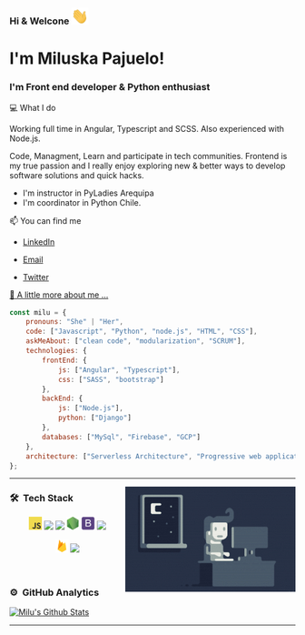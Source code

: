 <h3 align="left"> Hi & Welcone <img src="https://raw.githubusercontent.com/ABSphreak/ABSphreak/master/gifs/Hi.gif" width="30px">
<h1 align="left"> I'm Miluska Pajuelo! </h1>
  
<h3 align="left"> I'm Front end developer & Python enthusiast</h3>


💻 What I do
  
Working full time in Angular, Typescript and SCSS. Also experienced with Node.js.

Code, Managment, Learn and participate in tech communities.
Frontend is my true passion and I really enjoy exploring new & better ways to develop software solutions and quick hacks.
  
  * I'm instructor in PyLadies Arequipa 
  * I'm coordinator in Python Chile.

📫 You can find me
  * <p><a href="https://www.linkedin.com/in/miluskapajuelo">LinkedIn</p>
  * <p><a href="mailto:miluskapajuelo@gmail.com">Email</p>
  * <p><a href="https://twitter.com/miluskapajuelo">Twitter</p>

  
🤝 A little more about me ...

```javascript
const milu = {
    pronouns: "She" | "Her",
    code: ["Javascript", "Python", "node.js", "HTML", "CSS"],
    askMeAbout: ["clean code", "modularization", "SCRUM"],
    technologies: {
        frontEnd: {
            js: ["Angular", "Typescript"],
            css: ["SASS", "bootstrap"]
        },
        backEnd: {
            js: ["Node.js"],
            python: ["Django"]
        },
        databases: ["MySql", "Firebase", "GCP"]
    },
    architecture: ["Serverless Architecture", "Progressive web applications", "Single page applications"],
};
```
----
<img alt="Night Coding" src="https://raw.githubusercontent.com/AVS1508/AVS1508/master/assets/Night-Coding.gif" align="right"/>


### 🛠 &nbsp;Tech Stack
<p align="center">
<code><img height="23" src="https://raw.githubusercontent.com/github/explore/80688e429a7d4ef2fca1e82350fe8e3517d3494d/topics/javascript/javascript.png"></code>
<code><img height="23" src= "https://www.vectorlogo.zone/logos/python/python-ar21.svg"></code>
<code><img height="23" src= "https://www.vectorlogo.zone/logos/djangoproject/djangoproject-ar21.svg"></code>
<code><img height="23" src="https://raw.githubusercontent.com/github/explore/80688e429a7d4ef2fca1e82350fe8e3517d3494d/topics/nodejs/nodejs.png"></code>
<code><img height="23" src="https://raw.githubusercontent.com/devicons/devicon/master/icons/bootstrap/bootstrap-plain.svg"></code>
<code><img height="23" src="https://www.vectorlogo.zone/logos/figma/figma-icon.svg"></code>
  

</p>
<p align="center">
<code><img height="23" src="https://raw.githubusercontent.com/github/explore/80688e429a7d4ef2fca1e82350fe8e3517d3494d/topics/firebase/firebase.png"></code>
<code><img height="23" src="https://www.vectorlogo.zone/logos/git-scm/git-scm-icon.svg"></code>
<br/>
<br/>
<br/>

### ⚙️ &nbsp;GitHub Analytics

<a href="https://github.com/Davekibh">
    <img alt="Milu's Github Stats" src="https://github-readme-stats-eight-theta.vercel.app/api?username=miluskapajuelo&show_icons=true&theme=radical&include_all_commits=true&count_private=true" width="400"/>
  </a>

----


  
